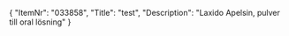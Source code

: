 {
  "ItemNr": "033858",
  "Title": "test",
  "Description": "Laxido Apelsin, pulver till oral lösning"
}